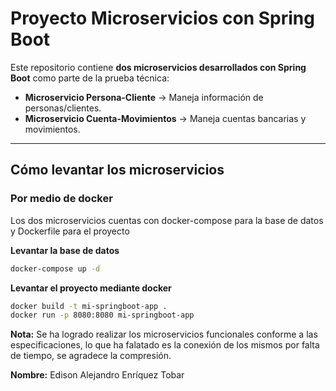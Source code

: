 # Proyecto Microservicios con Spring Boot

Este repositorio contiene **dos microservicios desarrollados con Spring Boot** como parte de la prueba técnica:

- **Microservicio Persona-Cliente** → Maneja información de personas/clientes.  
- **Microservicio Cuenta-Movimientos** → Maneja cuentas bancarias y movimientos.

---


## Cómo levantar los microservicios

### Por medio de docker

Los dos microservicios cuentas con docker-compose para la base de datos y Dockerfile para el proyecto

**Levantar la base de datos**

```bash
docker-compose up -d
```

**Levantar el proyecto mediante docker**
```bash
docker build -t mi-springboot-app .
docker run -p 8080:8080 mi-springboot-app
```

**Nota:** Se ha logrado realizar los microservicios funcionales conforme a las especificaciones, lo que ha falatado es la conexión de los mismos por falta de tiempo, se agradece la compresión.

**Nombre:** Edison Alejandro Enríquez Tobar

